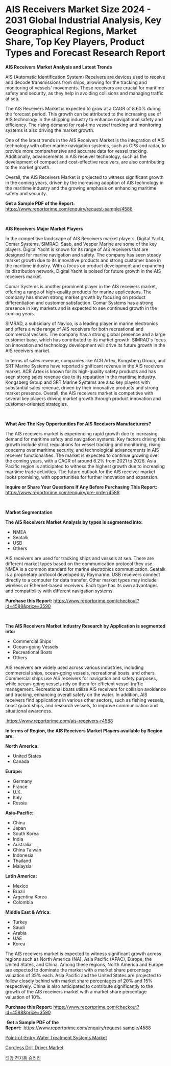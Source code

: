 <p><h1>AIS Receivers Market Size 2024 - 2031 Global Industrial Analysis, Key Geographical Regions, Market Share, Top Key Players, Product Types and Forecast Research Report</h1></p><p><strong>AIS Receivers Market Analysis and Latest Trends</strong></p>
<p><p>AIS (Automatic Identification System) Receivers are devices used to receive and decode transmissions from ships, allowing for the tracking and monitoring of vessels' movements. These receivers are crucial for maritime safety and security, as they help in avoiding collisions and managing traffic at sea.</p><p>The AIS Receivers Market is expected to grow at a CAGR of 8.60% during the forecast period. This growth can be attributed to the increasing use of AIS technology in the shipping industry to enhance navigational safety and efficiency. The rising demand for real-time vessel tracking and monitoring systems is also driving the market growth.</p><p>One of the latest trends in the AIS Receivers Market is the integration of AIS technology with other marine navigation systems, such as GPS and radar, to provide more comprehensive and accurate data for vessel tracking. Additionally, advancements in AIS receiver technology, such as the development of compact and cost-effective receivers, are also contributing to the market growth.</p><p>Overall, the AIS Receivers Market is projected to witness significant growth in the coming years, driven by the increasing adoption of AIS technology in the maritime industry and the growing emphasis on enhancing maritime safety and security.</p></p>
<p><strong>Get a Sample PDF of the Report:&nbsp;</strong> <a href="https://www.reportprime.com/enquiry/request-sample/4588">https://www.reportprime.com/enquiry/request-sample/4588</a></p>
<p>&nbsp;</p>
<p><strong>AIS Receivers Major Market Players</strong></p>
<p><p>In the competitive landscape of AIS Receivers market players, Digital Yacht, Comar Systems, SIMRAD, Saab, and Vesper Marine are some of the key players. Digital Yacht is known for its range of AIS receivers that are designed for marine navigation and safety. The company has seen steady market growth due to its innovative products and strong customer base in the maritime industry. With a focus on product development and expanding its distribution network, Digital Yacht is poised for future growth in the AIS receivers market.</p><p>Comar Systems is another prominent player in the AIS receivers market, offering a range of high-quality products for marine applications. The company has shown strong market growth by focusing on product differentiation and customer satisfaction. Comar Systems has a strong presence in key markets and is expected to see continued growth in the coming years.</p><p>SIMRAD, a subsidiary of Navico, is a leading player in marine electronics and offers a wide range of AIS receivers for both recreational and commercial vessels. The company has a strong global presence and a large customer base, which has contributed to its market growth. SIMRAD's focus on innovation and technology development will drive its future growth in the AIS receivers market.</p><p>In terms of sales revenue, companies like ACR Artex, Kongsberg Group, and SRT Marine Systems have reported significant revenue in the AIS receivers market. ACR Artex is known for its high-quality safety products and has seen strong sales revenue due to its reputation in the maritime industry. Kongsberg Group and SRT Marine Systems are also key players with substantial sales revenue, driven by their innovative products and strong market presence. Overall, the AIS receivers market is competitive with several key players driving market growth through product innovation and customer-oriented strategies.</p></p>
<p>&nbsp;</p>
<p><strong>What Are The Key Opportunities For AIS Receivers Manufacturers?</strong></p>
<p><p>The AIS receivers market is experiencing rapid growth due to increasing demand for maritime safety and navigation systems. Key factors driving this growth include strict regulations for vessel tracking and monitoring, rising concerns over maritime security, and technological advancements in AIS receiver functionalities. The market is expected to continue growing over the coming years, with a CAGR of around 6.2% from 2021 to 2026. Asia Pacific region is anticipated to witness the highest growth due to increasing maritime trade activities. The future outlook for the AIS receiver market looks promising, with opportunities for further innovation and expansion.</p></p>
<p><strong>Inquire or Share Your Questions If Any Before Purchasing This Report:</strong> <a href="https://www.reportprime.com/enquiry/pre-order/4588">https://www.reportprime.com/enquiry/pre-order/4588</a></p>
<p>&nbsp;</p>
<p><strong>Market Segmentation</strong></p>
<p><strong>The AIS Receivers Market Analysis by types is segmented into:</strong></p>
<p><ul><li>NMEA</li><li>Seatalk</li><li>USB</li><li>Others</li></ul></p>
<p><p>AIS receivers are used for tracking ships and vessels at sea. There are different market types based on the communication protocol they use. NMEA is a common standard for marine electronics communication. Seatalk is a proprietary protocol developed by Raymarine. USB receivers connect directly to a computer for data transfer. Other market types may include wireless or Ethernet-based receivers. Each type has its own advantages and compatibility with different navigation systems.</p></p>
<p><strong>Purchase this Report:&nbsp;</strong><a href="https://www.reportprime.com/checkout?id=4588&price=3590">https://www.reportprime.com/checkout?id=4588&price=3590</a></p>
<p>&nbsp;</p>
<p><strong>The AIS Receivers Market Industry Research by Application is segmented into:</strong></p>
<p><ul><li>Commercial Ships</li><li>Ocean-going Vessels</li><li>Recreational Boats</li><li>Others</li></ul></p>
<p><p>AIS receivers are widely used across various industries, including commercial ships, ocean-going vessels, recreational boats, and others. Commercial ships use AIS receivers for navigation and safety purposes, while ocean-going vessels rely on them for efficient vessel traffic management. Recreational boats utilize AIS receivers for collision avoidance and tracking, enhancing overall safety on the water. In addition, AIS receivers find applications in various other sectors, such as fishing vessels, coast guard ships, and research vessels, to improve communication and situational awareness.</p></p>
<p><a href="https://www.reportprime.com/ais-receivers-r4588">&nbsp;https://www.reportprime.com/ais-receivers-r4588</a></p>
<p><strong>In terms of Region, the AIS Receivers Market Players available by Region are:</strong></p>
<p>
    <p> <strong> North America: </strong>
        <ul>
            <li>United States</li>
            <li>Canada</li>
        </ul>
        </p> 
    <p> <strong> Europe: </strong>
        <ul>
            <li>Germany</li>
            <li>France</li>
            <li>U.K.</li>
            <li>Italy</li>
            <li>Russia</li>
        </ul>
        </p> 
    <p> <strong> Asia-Pacific: </strong>
        <ul>
            <li>China</li>
            <li>Japan</li>
            <li>South Korea</li>
            <li>India</li>
            <li>Australia</li>
            <li>China Taiwan</li>
            <li>Indonesia</li>
            <li>Thailand</li>
            <li>Malaysia</li>
        </ul>
        </p> 
    <p> <strong> Latin America: </strong>
        <ul>
            <li>Mexico</li>
            <li>Brazil</li>
            <li>Argentina Korea</li>
            <li>Colombia</li>
        </ul>
        </p> 
    <p> <strong> Middle East & Africa: </strong>
        <ul>
            <li>Turkey</li>
            <li>Saudi</li>
            <li>Arabia</li>
            <li>UAE</li>
            <li>Korea</li>
        </ul>
    </p>
    </p>
<p><p>The AIS receivers market is expected to witness significant growth across regions such as North America (NA), Asia Pacific (APAC), Europe, the United States, and China. Among these regions, North America and Europe are expected to dominate the market with a market share percentage valuation of 35% each. Asia Pacific and the United States are projected to follow closely behind with market share percentages of 20% and 15% respectively. China is also anticipated to contribute significantly to the growth of the AIS receivers market with a market share percentage valuation of 10%.</p></p>
<p><strong>Purchase this Report: </strong><a href="https://www.reportprime.com/checkout?id=4588&price=3590">https://www.reportprime.com/checkout?id=4588&price=3590</a></p>
<p>&nbsp;<strong>Get a Sample PDF of the Report:&nbsp;&nbsp;</strong><a href="https://www.reportprime.com/enquiry/request-sample/4588">https://www.reportprime.com/enquiry/request-sample/4588</a></p>
<p><strong></strong></p>
<p><p><a href="https://issuu.com/reportprime-2/docs/point-of-entry-water-treatment-syst_21434534cfa501">Point-of-Entry Water Treatment Systems Market</a></p><p><a href="https://github.com/gikababa4/Market-Research-Report-List-2/blob/main/cordless-drill-driver-market.md">Cordless Drill Driver Market</a></p><p><a href="https://github.com/vdhdwjyp90142/Market-Research-Report-List-4/blob/main/6048767104149.md">태양 전지용 슬러리</a></p></p>